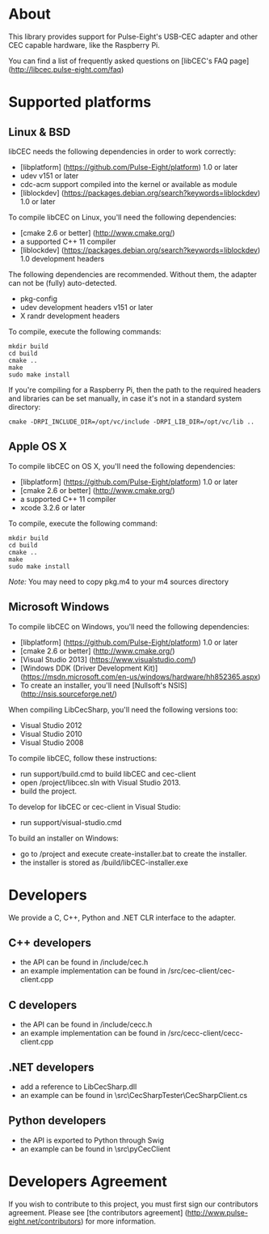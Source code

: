 # About

This library provides support for Pulse-Eight's USB-CEC adapter and other CEC capable hardware, like the Raspberry Pi.

You can find a list of frequently asked questions on [libCEC's FAQ page] (http://libcec.pulse-eight.com/faq)

# Supported platforms

## Linux & BSD

libCEC needs the following dependencies in order to work correctly:
* [libplatform] (https://github.com/Pulse-Eight/platform) 1.0 or later
* udev v151 or later
* cdc-acm support compiled into the kernel or available as module
* [liblockdev] (https://packages.debian.org/search?keywords=liblockdev) 1.0 or later

To compile libCEC on Linux, you'll need the following dependencies:
* [cmake 2.6 or better] (http://www.cmake.org/)
* a supported C++ 11 compiler
* [liblockdev] (https://packages.debian.org/search?keywords=liblockdev) 1.0 development headers

The following dependencies are recommended. Without them, the adapter can not
be (fully) auto-detected.
* pkg-config
* udev development headers v151 or later
* X randr development headers

To compile, execute the following commands:
```
mkdir build
cd build
cmake ..
make
sudo make install
```

If you're compiling for a Raspberry Pi, then the path to the required headers and libraries can be set manually, in case it's not in a standard system directory:
```
cmake -DRPI_INCLUDE_DIR=/opt/vc/include -DRPI_LIB_DIR=/opt/vc/lib ..
```

## Apple OS X

To compile libCEC on OS X, you'll need the following dependencies:
* [libplatform] (https://github.com/Pulse-Eight/platform) 1.0 or later
* [cmake 2.6 or better] (http://www.cmake.org/)
* a supported C++ 11 compiler
* xcode 3.2.6 or later

To compile, execute the following command:
```
mkdir build
cd build
cmake ..
make
sudo make install
```

_Note:_ You may need to copy pkg.m4 to your m4 sources directory

## Microsoft Windows

To compile libCEC on Windows, you'll need the following dependencies:
* [libplatform] (https://github.com/Pulse-Eight/platform) 1.0 or later
* [cmake 2.6 or better] (http://www.cmake.org/)
* [Visual Studio 2013] (https://www.visualstudio.com/)
* [Windows DDK (Driver Development Kit)] (https://msdn.microsoft.com/en-us/windows/hardware/hh852365.aspx)
* To create an installer, you'll need [Nullsoft's NSIS] (http://nsis.sourceforge.net/)

When compiling LibCecSharp, you'll need the following versions too:
* Visual Studio 2012
* Visual Studio 2010
* Visual Studio 2008

To compile libCEC, follow these instructions:
* run support/build.cmd to build libCEC and cec-client
* open /project/libcec.sln with Visual Studio 2013.
* build the project.

To develop for libCEC or cec-client in Visual Studio:
* run support/visual-studio.cmd

To build an installer on Windows:
* go to /project and execute create-installer.bat to create the installer.
* the installer is stored as /build/libCEC-installer.exe

# Developers

We provide a C, C++, Python and .NET CLR interface to the adapter.

## C++ developers
* the API can be found in /include/cec.h
* an example implementation can be found in /src/cec-client/cec-client.cpp

## C developers
* the API can be found in /include/cecc.h
* an example implementation can be found in /src/cecc-client/cecc-client.cpp

## .NET developers
* add a reference to LibCecSharp.dll
* an example can be found in \src\CecSharpTester\CecSharpClient.cs

## Python developers
* the API is exported to Python through Swig
* an example can be found in \src\pyCecClient

# Developers Agreement

If you wish to contribute to this project, you must first sign our contributors agreement.
Please see [the contributors agreement] (http://www.pulse-eight.net/contributors) for more information.
